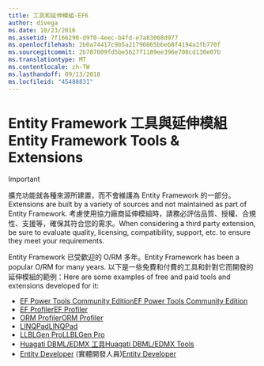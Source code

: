 ```yaml
---
title: 工具和延伸模組-EF6
author: divega
ms.date: 10/23/2016
ms.assetid: 7f166290-d9f0-4eec-b4fd-e7a83068d977
ms.openlocfilehash: 2b0a74417c9b5a21790865bbeb8f4194a2fb770f
ms.sourcegitcommit: 2b787009fd5be5627f1189ee396e708cd130e07b
ms.translationtype: MT
ms.contentlocale: zh-TW
ms.lasthandoff: 09/13/2018
ms.locfileid: "45488831"
---
```

# <a name="entity-framework-tools--extensions"></a><span data-ttu-id="a8b7d-102">Entity Framework 工具與延伸模組</span><span class="sxs-lookup"><span data-stu-id="a8b7d-102">Entity Framework Tools & Extensions</span></span>
> [!IMPORTANT]  
> <span data-ttu-id="a8b7d-103">擴充功能就各種來源所建置，而不會維護為 Entity Framework 的一部分。</span><span class="sxs-lookup"><span data-stu-id="a8b7d-103">Extensions are built by a variety of sources and not maintained as part of Entity Framework.</span></span> <span data-ttu-id="a8b7d-104">考慮使用協力廠商延伸模組時，請務必評估品質、授權、合規性、支援等，確保其符合您的需求。</span><span class="sxs-lookup"><span data-stu-id="a8b7d-104">When considering a third party extension, be sure to evaluate quality, licensing, compatibility, support, etc. to ensure they meet your requirements.</span></span>

<span data-ttu-id="a8b7d-105">Entity Framework 已受歡迎的 O/RM 多年。</span><span class="sxs-lookup"><span data-stu-id="a8b7d-105">Entity Framework has been a popular O/RM for many years.</span></span> <span data-ttu-id="a8b7d-106">以下是一些免費和付費的工具和針對它而開發的延伸模組的範例：</span><span class="sxs-lookup"><span data-stu-id="a8b7d-106">Here are some examples of free and paid tools and extensions developed for it:</span></span>    

- [<span data-ttu-id="a8b7d-107">EF Power Tools Community Edition</span><span class="sxs-lookup"><span data-stu-id="a8b7d-107">EF Power Tools Community Edition</span></span>](https://marketplace.visualstudio.com/items?itemName=ErikEJ.EntityFramework6PowerToolsCommunityEdition)
- [<span data-ttu-id="a8b7d-108">EF Profiler</span><span class="sxs-lookup"><span data-stu-id="a8b7d-108">EF Profiler</span></span>](https://efprof.com)  
- [<span data-ttu-id="a8b7d-109">ORM Profiler</span><span class="sxs-lookup"><span data-stu-id="a8b7d-109">ORM Profiler</span></span>](https://www.ormprofiler.com)  
- [<span data-ttu-id="a8b7d-110">LINQPad</span><span class="sxs-lookup"><span data-stu-id="a8b7d-110">LINQPad</span></span>](https://www.linqpad.net)  
- [<span data-ttu-id="a8b7d-111">LLBLGen Pro</span><span class="sxs-lookup"><span data-stu-id="a8b7d-111">LLBLGen Pro</span></span>](https://www.llblgen.com)  
- [<span data-ttu-id="a8b7d-112">Huagati DBML/EDMX 工具</span><span class="sxs-lookup"><span data-stu-id="a8b7d-112">Huagati DBML/EDMX Tools</span></span>](https://www.huagati.com/dbmltools)  
- <span data-ttu-id="a8b7d-113">[Entity Developer](https://www.devart.com/entitydeveloper) (實體開發人員)</span><span class="sxs-lookup"><span data-stu-id="a8b7d-113">[Entity Developer](https://www.devart.com/entitydeveloper)</span></span>  
